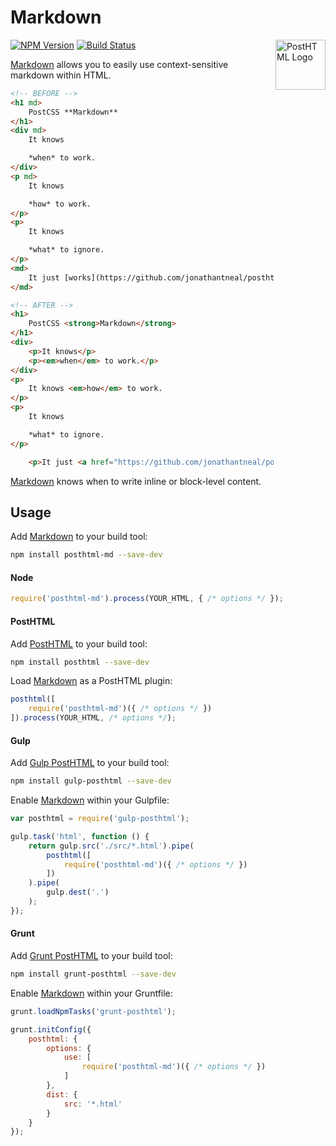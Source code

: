 # Markdown

<a href="https://github.com/posthtml/posthtml"><img src="http://posthtml.github.io/posthtml/logo.svg" alt="PostHTML Logo" width="80" height="80" align="right"></a>

[![NPM Version][npm-img]][npm] [![Build Status][ci-img]][ci]

[Markdown] allows you to easily use context-sensitive markdown within HTML.

```html
<!-- BEFORE -->
<h1 md>
	PostCSS **Markdown**
</h1>
<div md>
	It knows

	*when* to work.
</div>
<p md>
	It knows

	*how* to work.
</p>
<p>
	It knows

	*what* to ignore.
</p>
<md>
	It just [works](https://github.com/jonathantneal/posthtml-md).
</md>

<!-- AFTER -->
<h1>
	PostCSS <strong>Markdown</strong>
</h1>
<div>
	<p>It knows</p>
	<p><em>when</em> to work.</p>
</div>
<p>
	It knows <em>how</em> to work.
</p>
<p>
	It knows

	*what* to ignore.
</p>

	<p>It just <a href="https://github.com/jonathantneal/posthtml-md">works</a>.</p>
```

[Markdown] knows when to write inline or block-level content.

## Usage

Add [Markdown] to your build tool:

```bash
npm install posthtml-md --save-dev
```

#### Node

```js
require('posthtml-md').process(YOUR_HTML, { /* options */ });
```

#### PostHTML

Add [PostHTML] to your build tool:

```bash
npm install posthtml --save-dev
```

Load [Markdown] as a PostHTML plugin:

```js
posthtml([
	require('posthtml-md')({ /* options */ })
]).process(YOUR_HTML, /* options */);
```

#### Gulp

Add [Gulp PostHTML] to your build tool:

```bash
npm install gulp-posthtml --save-dev
```

Enable [Markdown] within your Gulpfile:

```js
var posthtml = require('gulp-posthtml');

gulp.task('html', function () {
	return gulp.src('./src/*.html').pipe(
		posthtml([
			require('posthtml-md')({ /* options */ })
		])
	).pipe(
		gulp.dest('.')
	);
});
```

#### Grunt

Add [Grunt PostHTML] to your build tool:

```bash
npm install grunt-posthtml --save-dev
```

Enable [Markdown] within your Gruntfile:

```js
grunt.loadNpmTasks('grunt-posthtml');

grunt.initConfig({
	posthtml: {
		options: {
			use: [
				require('posthtml-md')({ /* options */ })
			]
		},
		dist: {
			src: '*.html'
		}
	}
});
```

[ci]:      https://travis-ci.org/jonathantneal/posthtml-md
[ci-img]:  https://img.shields.io/travis/jonathantneal/posthtml-md.svg
[npm]:     https://www.npmjs.com/package/posthtml-md
[npm-img]: https://img.shields.io/npm/v/posthtml-md.svg

[Gulp PostHTML]:  https://github.com/posthtml/gulp-posthtml
[Grunt PostHTML]: https://github.com/TCotton/grunt-posthtml
[PostHTML]:       https://github.com/posthtml/posthtml

[Markdown]: https://github.com/jonathantneal/posthtml-md
